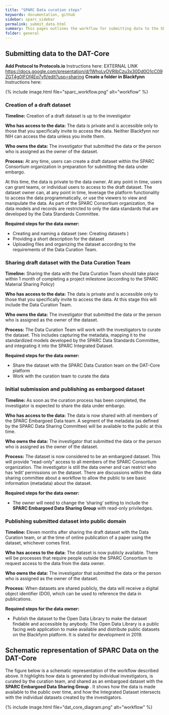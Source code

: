 ```yaml
---
title: "SPARC Data curation steps"
keywords: documentation, github
sidebar: sparc_sidebar
permalink: submit_data.html
summary: This pages outlines the workflow for submitting data to the SPARC DAT-Core. 
folder: general
---
```


## Submitting data to the DAT-Core

**Add Protocol to Protocols.io**  Instructions here: EXTERNAL LINK
https://docs.google.com/presentation/d/1WhoLvOVRIbCzu3x30Dd0O1cC09ZGT4g0IFOf4Eq7yfI/edit?usp=sharing
**Create a folder in Blackfynn**  Instructions here: 

{% include image.html file="sparc_workflow.png" alt="workflow" %}


### Creation of a draft dataset

**Timeline:** Creation of a draft dataset is up to the investigator 

**Who has access to the data:** The data is private and is accessible only to those that you specifically invite to access the data. Neither Blackfynn nor NIH can access the data unless you invite them.

**Who owns the data:** The investigator that submitted the data or the person who is assigned as the owner of the dataset.

**Process:** At any time, users can create a draft dataset within the SPARC Consortium organization in preparation for submitting the data under embargo. 

At this time, the data is private to the data owner. At any point in time, users can grant teams, or individual users to access to the draft dataset. The dataset owner can, at any point in time, leverage the platform functionality to access the data programmatically, or use the viewers to view and manipulate the data. As part of the SPARC Consortium organization, the data models and records are restricted to only the data standards that are developed by the Data Standards Committee.

**Required steps for the data owner:**
- Creating and naming a dataset (see: Creating datasets )
- Providing a short description for the dataset
- Uploading files and organizing the dataset according to the requirements of the Data Curation Team.

### Sharing draft dataset with the Data Curation Team
**Timeline:** Sharing the data with the Data Curation Team should take place within 1 month of completing a project milestone (according to the SPARC Material Sharing Policy)

**Who has access to the data:** The data is private and is accessible only to those that you specifically invite to access the data. At this stage this will include the Data Curation Team.

**Who owns the data:** The investigator that submitted the data or the person who is assigned as the owner of the dataset.

**Process:** The Data Curation Team will work with the investigators to curate the dataset. This includes capturing the metadata, mapping it to the standardized models developed by the SPARC Data Standards Committee, and integrating it into the SPARC Integrated Dataset.

**Required steps for the data owner:**
- Share the dataset with the SPARC Data Curation team on the DAT-Core platform
- Work with the curation team to curate the data


### Initial submission and publishing as embargoed dataset
**Timeline:** As soon as the curation process has been completed, the investigator is expected to share the data under embargo.

**Who has access to the data:** The data is now shared with all members of the SPARC Embargoed Data team. A segment of the metadata (as defined by the SPARC Data Sharing Committee) will be available to the public at this time.

**Who owns the data:** The investigator that submitted the data or the person who is assigned as the owner of the dataset.

**Process:** The dataset is now considered to be an embargoed dataset. This will provide “read-only” access to all members of the SPARC Consortium organization. The investigator is still the data owner and can restrict who has ‘edit’ permissions on the dataset. There are discussions within the data sharing committee about a workflow to allow the public to see basic information (metadata) about the dataset.

**Required steps for the data owner:**
- The owner will need to change the ‘sharing’ setting to include the **SPARC Embargoed Data Sharing Group** with read-only priviledges.


### Publishing submitted dataset into public domain 
**Timeline:** Eleven months after sharing the draft dataset with the Data Curation team, or at the time of online publication of a paper using the dataset, whichever comes first.

**Who has access to the data:** The dataset is now publicly available. There will be processes that require people outside the SPARC Consortium to request access to the data from the data owner.

**Who owns the data:** The investigator that submitted the data or the person who is assigned as the owner of the dataset.

**Process:** When datasets are shared publicly, the data will receive a digital object identifier (DOI), which can be used to reference the data in publications.

**Required steps for the data owner:**
- Publish the dataset to the Open Data Library to make the dataset findable and accessible by anybody. The Open Data Library is a public facing web application to make available and distribute public datasets on the Blackfynn platform. It is slated for development in 2019. 


##  Schematic representation of SPARC Data on the DAT-Core

The figure below is a schematic representation of the workflow described above. It highlights how data is generated by individual investigators, is curated by the curation team, and shared as an embargoed dataset with the **SPARC Embargoed Data Sharing Group** . It shows how the data is made available to the public over time, and how the Integrated Dataset intersects with the individual datasets created by the investigators.

{% include image.html file="dat_core_diagram.png" alt="workflow" %}
